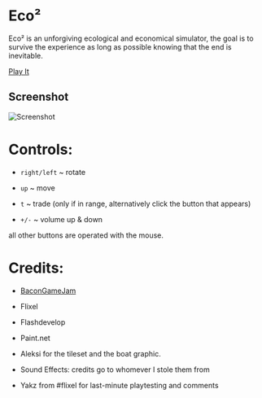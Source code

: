 Eco²
====

Eco² is an unforgiving ecological and economical simulator, the goal is to survive the experience as long as possible knowing that the end is inevitable.

[Play It](http://dl.dropbox.com/u/29254286/bgj2.html)

Screenshot
----------

![Screenshot](http://i.imgur.com/7K37U.png)

Controls:
========

- `right/left` ~ rotate

- `up` ~ move

- `t` ~ trade (only if in range, alternatively click the button that appears)

- `+/-` ~ volume up & down

all other buttons are operated with the mouse.

Credits:
========

- [BaconGameJam](http://bacongamejam.org/)

- Flixel

- Flashdevelop 

- Paint.net

- Aleksi for the tileset and the boat graphic.

- Sound Effects: credits go to whomever I stole them from

- Yakz from #flixel for last-minute playtesting and comments